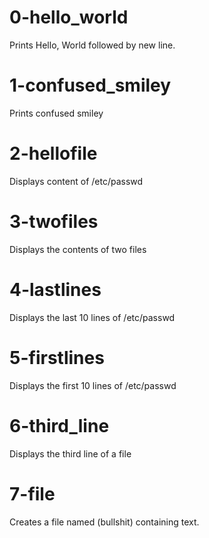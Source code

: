 # 0-hello_world
Prints Hello, World followed by new line.

# 1-confused_smiley
Prints confused smiley

# 2-hellofile
Displays content of /etc/passwd

# 3-twofiles
Displays the contents of two files

# 4-lastlines
Displays the last 10 lines of /etc/passwd

# 5-firstlines
Displays the first 10 lines of /etc/passwd

# 6-third_line
Displays the third line of a file

# 7-file
Creates a file named (bullshit) containing text.
